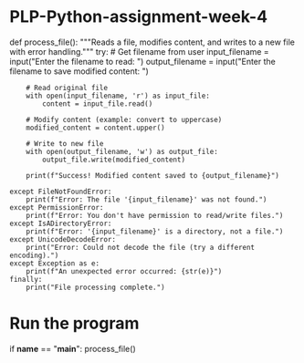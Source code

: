 # PLP-Python-assignment-week-4
def process_file():
    """Reads a file, modifies content, and writes to a new file with error handling."""
    try:
        # Get filename from user
        input_filename = input("Enter the filename to read: ")
        output_filename = input("Enter the filename to save modified content: ")

        # Read original file
        with open(input_filename, 'r') as input_file:
            content = input_file.read()

        # Modify content (example: convert to uppercase)
        modified_content = content.upper()

        # Write to new file
        with open(output_filename, 'w') as output_file:
            output_file.write(modified_content)

        print(f"Success! Modified content saved to {output_filename}")

    except FileNotFoundError:
        print(f"Error: The file '{input_filename}' was not found.")
    except PermissionError:
        print(f"Error: You don't have permission to read/write files.")
    except IsADirectoryError:
        print(f"Error: '{input_filename}' is a directory, not a file.")
    except UnicodeDecodeError:
        print("Error: Could not decode the file (try a different encoding).")
    except Exception as e:
        print(f"An unexpected error occurred: {str(e)}")
    finally:
        print("File processing complete.")

# Run the program
if __name__ == "__main__":
    process_file()
